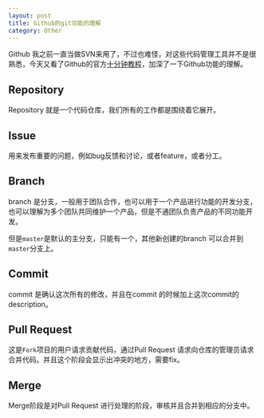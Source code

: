 ```yaml
---
layout: post
title: Github的git功能的理解
category: Other
---
```




Github 我之前一直当做SVN来用了，不过也难怪，对这些代码管理工具并不是很熟悉，今天又看了Github的官方[十分钟教程](https://guides.github.com/activities/hello-world/)，加深了一下Github功能的理解。



## Repository

Repository 就是一个代码仓库，我们所有的工作都是围绕着它展开。



## Issue

用来发布重要的问题，例如bug反馈和讨论，或者feature，或者分工。



## Branch

branch 是分支，一般用于团队合作，也可以用于一个产品进行功能的开发分支，也可以理解为多个团队共同维护一个产品，但是不通团队负责产品的不同功能开发。

但是`master`是默认的主分支，只能有一个，其他新创建的branch 可以合并到`master`分支上。



## Commit

commit 是确认这次所有的修改，并且在commit 的时候加上这次commit的 description。



## Pull Request

这是`Fork`项目的用户请求贡献代码，通过Pull Request 请求向仓库的管理员请求合并代码。并且这个阶段会显示出冲突的地方，需要fix。



## Merge

Merge阶段是对Pull Request 进行处理的阶段，审核并且合并到相应的分支中。
